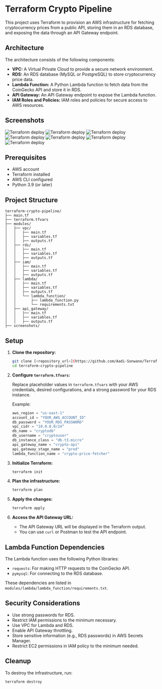 # Terraform Crypto Pipeline

This project uses Terraform to provision an AWS infrastructure for fetching cryptocurrency prices from a public API, storing them in an RDS database, and exposing the data through an API Gateway endpoint.

## Architecture

The architecture consists of the following components:

- **VPC:** A Virtual Private Cloud to provide a secure network environment.
- **RDS:** An RDS database (MySQL or PostgreSQL) to store cryptocurrency price data.
- **Lambda Function:** A Python Lambda function to fetch data from the CoinGecko API and store it in RDS.
- **API Gateway:** An API Gateway endpoint to expose the Lambda function.
- **IAM Roles and Policies:** IAM roles and policies for secure access to AWS resources.

## Screenshots
![Terraform deploy](https://res.cloudinary.com/dw6mhkdfm/image/upload/v1741183924/final_url_tcdsbo.png)
![Terraform deploy](https://res.cloudinary.com/dw6mhkdfm/image/upload/v1741183924/terraform_apply_lqgxtg.png)
![Terraform deploy](https://res.cloudinary.com/dw6mhkdfm/image/upload/v1741183924/vpc_created_pwo6j9.png)
![Terraform deploy](https://res.cloudinary.com/dw6mhkdfm/image/upload/v1741183924/subnets_yolngi.png)
![Terraform deploy](https://res.cloudinary.com/dw6mhkdfm/image/upload/v1741183923/rds_dduetz.png)
![Terraform deploy](https://res.cloudinary.com/dw6mhkdfm/image/upload/v1741183923/lambda_wxy2aa.png)
![Terraform deploy](https://res.cloudinary.com/dw6mhkdfm/image/upload/v1741183923/final_output_cqd0d5.png)

## Prerequisites

- AWS account
- Terraform installed
- AWS CLI configured
- Python 3.9 (or later)

## Project Structure

```plaintext
terraform-crypto-pipeline/
├── main.tf
├── terraform.tfvars
├── modules/
│   ├── vpc/
│   │   ├── main.tf
│   │   ├── variables.tf
│   │   ├── outputs.tf
│   ├── rds/
│   │   ├── main.tf
│   │   ├── variables.tf
│   │   ├── outputs.tf
│   ├── iam/
│   │   ├── main.tf
│   │   ├── variables.tf
│   │   ├── outputs.tf
│   ├── lambda/
│   │   ├── main.tf
│   │   ├── variables.tf
│   │   ├── outputs.tf
│   │   └── lambda_function/
│   │       ├── lambda_function.py
│   │       └── requirements.txt
│   ├── api_gateway/
│   │   ├── main.tf
│   │   ├── variables.tf
│   │   ├── outputs.tf
├── screenshots/
```

## Setup

1. **Clone the repository:**

    ```bash
    git clone [<repository_url>](https://github.com/Aadi-Sonwane/Terraform-granimals.git)
    cd terraform-crypto-pipeline
    ```

2. **Configure `terraform.tfvars`:**

    Replace placeholder values in `terraform.tfvars` with your AWS credentials, desired configurations, and a strong password for your RDS instance.

    Example:

    ```terraform
    aws_region = "us-east-1"
    account_id = "YOUR_AWS_ACCOUNT_ID"
    db_password = "YOUR_RDS_PASSWORD"
    vpc_cidr = "10.0.0.0/24"
    db_name = "cryptodb"
    db_username = "cryptouser"
    db_instance_class = "db.t3.micro"
    api_gateway_name = "crypto-api"
    api_gateway_stage_name = "prod"
    lambda_function_name = "crypto-price-fetcher"
    ```

3. **Initialize Terraform:**

    ```bash
    terraform init
    ```

4. **Plan the infrastructure:**

    ```bash
    terraform plan
    ```

5. **Apply the changes:**

    ```bash
    terraform apply
    ```

6. **Access the API Gateway URL:**

    - The API Gateway URL will be displayed in the Terraform output.
    - You can use `curl` or Postman to test the API endpoint.

## Lambda Function Dependencies

The Lambda function uses the following Python libraries:

- `requests`: For making HTTP requests to the CoinGecko API.
- `pymysql`: For connecting to the RDS database.

These dependencies are listed in `modules/lambda/lambda_function/requirements.txt`.

## Security Considerations

- Use strong passwords for RDS.
- Restrict IAM permissions to the minimum necessary.
- Use VPC for Lambda and RDS.
- Enable API Gateway throttling.
- Store sensitive information (e.g., RDS passwords) in AWS Secrets Manager.
- Restrict EC2 permissions in IAM policy to the minimum needed.

## Cleanup

To destroy the infrastructure, run:

```bash
terraform destroy
